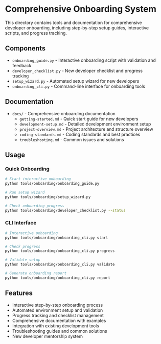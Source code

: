 # Comprehensive Onboarding System

This directory contains tools and documentation for comprehensive developer onboarding, including step-by-step setup guides, interactive scripts, and progress tracking.

## Components

- `onboarding_guide.py` - Interactive onboarding script with validation and feedback
- `developer_checklist.py` - New developer checklist and progress tracking
- `setup_wizard.py` - Automated setup wizard for new developers
- `onboarding_cli.py` - Command-line interface for onboarding tools

## Documentation

- `docs/` - Comprehensive onboarding documentation
  - `getting-started.md` - Quick start guide for new developers
  - `development-setup.md` - Detailed development environment setup
  - `project-overview.md` - Project architecture and structure overview
  - `coding-standards.md` - Coding standards and best practices
  - `troubleshooting.md` - Common issues and solutions

## Usage

### Quick Onboarding

```bash
# Start interactive onboarding
python tools/onboarding/onboarding_guide.py

# Run setup wizard
python tools/onboarding/setup_wizard.py

# Check onboarding progress
python tools/onboarding/developer_checklist.py --status
```

### CLI Interface

```bash
# Interactive onboarding
python tools/onboarding/onboarding_cli.py start

# Check progress
python tools/onboarding/onboarding_cli.py progress

# Validate setup
python tools/onboarding/onboarding_cli.py validate

# Generate onboarding report
python tools/onboarding/onboarding_cli.py report
```

## Features

- Interactive step-by-step onboarding process
- Automated environment setup and validation
- Progress tracking and checklist management
- Comprehensive documentation with examples
- Integration with existing development tools
- Troubleshooting guides and common solutions
- New developer mentorship system
